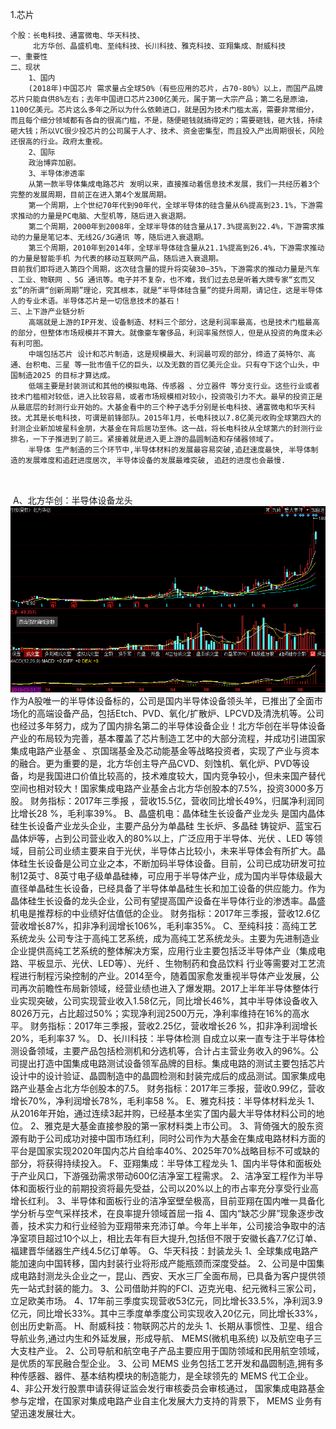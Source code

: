 1.芯片

```
个股：长电科技、通富微电、华天科技、
	 北方华创、晶盛机电、至纯科技、长川科技、雅克科技、亚翔集成、耐威科技
一、重要性
二、现状
	1、国内
	(2018年)中国芯片 需求量占全球50%（有些应用的芯片，占70-80%）以上，而国产品牌芯片只能自供8%左右；去年中国进口芯片2300亿美元，属于第一大宗产品；第二名是原油，1100亿美元。芯片这么多年之所以为什么依赖进口，就是因为技术门槛太高，需要非常细分，而且每个细分领域都有各自的很高门槛，不是，随便砸钱就搞得定的；需要砸钱，砸大钱，持续砸大钱；所以VC很少投芯片的公司属于人才、技术、资金密集型，而且投入产出周期很长，风险还很高的行业。政府太重视。
	2、国际
	政治博弈加剧。
	3、半导体渗透率
	从第一款半导体集成电路芯片 发明以来，直接推动着信息技术发展，我们一共经历着3个完整的发展周期，目前正在进入第4个发展周期。
	第一个周期，上个世纪70年代到90年代，全球半导体的硅含量从6%提高到23.1%，下游需求推动的力量是PC电脑、大型机等，随后进入衰退期。
	第二个周期，2000年到2008年，全球半导体的硅含量从17.3%提高到22.4%，下游需求推动的力量是笔记本、无线2G/3G通讯 等，随后进入衰退期。
	第三个周期，2010年到2014年，全球半导体硅含量从21.1%提高到26.4%，下游需求推动的力量是智能手机 为代表的移动互联网产品，随后进入衰退期。
目前我们即将进入第四个周期，这次硅含量的提升将突破30—35%，下游需求的推动力量是汽车 、工业、物联网 、5G 通讯等。电子并不复杂，也不难，我们过去总是听着大牌专家“玄而又玄”的所谓“创新周期”理论，究其根本，就是“半导体硅含量”的提升周期，请记住，这是半导体人的专业术语。半导体芯片是一切信息技术的基石！
三、上下游产业链分析
	高端就是上游的IP开发、设备制造、材料三个部分，这是利润率最高，也是技术门槛最高的部分，但整体市场规模并不算大。就像豪车奢侈品，利润率虽然惊人，但是从投资的角度未必有利可图。
	中端包括芯片 设计和芯片制造，这是规模最大、利润最可观的部分，缔造了英特尔、高通、台积电、三星 等一批市值千亿的巨头，以及无数的百亿美元企业。只有夺下这个山头，中国制造2025 的目标才算达成。
	低端主要是封装测试和其他的模拟电路、传感器 、分立器件 等分支行业。这些行业或者技术门槛相对较低，进入比较容易，或者市场规模相对较小，投资吸引力不大。最早的投资正是从最底层的封测行业开始的。大基金看中的三个种子选手分别是长电科技、通富微电和华天科技。尤其是长电科技，可谓是前锋部队。2015年1月，长电科技以7.8亿美元收购全球第四大的封测企业新加坡星科金朋，大基金在背后居功至伟。这一战，将长电科技从全球第六的封测行业排名，一下子推进到了前三。紧接着就是进入更上游的晶圆制造和存储器领域了。
	半导体 生产制造的三个环节中,半导体材料的发展最容易突破,追赶速度最快, 半导体制造的发展难度和追赶进度居次, 半导体设备的发展最难突破, 追赶的进度也会最慢.
	
	
```

​	A、北方华创：半导体设备龙头![1583413599065](芯片.assets/1583413599065.png)
	作为A股唯一的半导体设备标的，公司是国内半导体设备领头羊，已推出了全面市场化的高端设备产品，包括Etch、PVD、氧化/扩散炉、LPCVD及清洗机等。公司也经过多年努力，成为了国内排名第二的半导体设备企业！北方华创在半导体设备产业的布局较为完善，基本覆盖了芯片制造工艺中的大部分流程，并成功引进国家集成电路产业基金 、京国瑞基金及芯动能基金等战略投资者，实现了产业与资本的融合。更为重要的是，北方华创主导产品CVD、刻蚀机、氧化炉、PVD等设备，均是我国进口价值比较高的，技术难度较大，国内竞争较小，但未来国产替代 空间也相对较大！国家集成电路产业基金占北方华创股本的7.5%，投资3000多万股。
财务指标：2017年三季报 ，营收15.5亿，营收同比增长49%，归属净利润同比增长28 %，毛利率39%。
	B、晶盛机电：晶体硅生长设备产业龙头
是国内晶体硅生长设备产业龙头企业，主要产品分为单晶硅 生长炉、多晶硅 铸锭炉、蓝宝石 晶体炉等，占到公司营业收入的80%以上，广泛应用于半导体、光伏 、LED 等领域，目前公司业绩主要来自于光伏，半导体占比较小，未来半导体会有所扩大。晶体硅生长设备是公司立业之本，不断加码半导体设备。目前，公司已成功研发可拉制12英寸、8英寸电子级单晶硅棒，可应用于半导体产业，成为国内半导体级最大直径单晶硅生长设备，已经具备了半导体单晶硅生长和加工设备的供应能力。作为晶体硅生长设备的龙头企业，公司有望提高国产设备在半导体行业的渗透率。晶盛机电是推荐标的中业绩好估值低的企业。
财务指标：2017年三季报，营收12.6亿营收增长87%，扣非净利润增长106%，毛利率35%。
	C、至纯科技：高纯工艺系统龙头
公司专注于高纯工艺系统，成为高纯工艺系统龙头。主要为先进制造业企业提供高纯工艺系统的整体解决方案，应用行业主要包括泛半导体产业（集成电路、平板显示、光伏、LED等）、光纤 、生物制药和食品饮料 行业等需要对工艺流程进行制程污染控制的产业。2014至今，随着国家愈发重视半导体产业发展，公司再次前瞻性布局新领域，经营业绩也进入了爆发期。2017上半年半导体整体行业实现突破，公司实现营业收入1.58亿元，同比增长46%，其中半导体设备收入8026万元，占比超过50%；实现净利润2500万元，净利率维持在16%的高水平。
财务指标：2017年三季报，营收2.25亿，营收增长26 %，扣非净利润增长20%，毛利率37 %。
	D、长川科技：半导体检测
自成立以来一直专注于半导体检测设备领域，主要产品包括检测机和分选机等，合计占主营业务收入的96%。公司提出打造中国集成电路测试设备领军品牌的目标。集成电路的测试主要包括芯片设计中的设计验证、晶圆制造中的晶圆检测和封装完成后的成品测试。国家集成电路产业基金占北方华创股本的7.5。
财务指标：2017年三季报，营收0.99亿，营收增长70%，净利润增长78%，毛利率58 %。
	E、雅克科技：半导体材料龙头
1、从2016年开始，通过连续3起并购，已经基本坐实了国内最大半导体材料公司的地位。
2、雅克是大基金直接参股的第一家材料类上市公司。
3、背倚强大的股东资源有助于公司成功对接中国市场红利，同时公司作为大基金在集成电路材料方面的平台是国家实现2020年国内芯片自给率40%、2025年70%战略目标不可或缺的部分，将获得持续投入。
	F、亚翔集成：半导体工程龙头
1、国内半导体和面板处于产业风口，下游强劲需求带动600亿洁净室工程需求。
2、洁净室工程作为半导体和面板行业的前期投资将最先受益，公司以20%以上的市占率充分享受行业高增长红利。
3、半导体和面板行业的洁净室壁垒极高，目前亚翔在国内唯一具备化学分析与空气采样技术，在良率提升领域首屈一指
4、国内“缺芯少屏”现象逐步改善，技术实力和行业经验为亚翔带来充沛订单。今年上半年，公司接洽争取中的洁净室项目超过10个以上，相比去年有巨大提升,包括但不限于安徽长鑫7.7亿订单、福建晋华储器生产线4.5亿订单等。
	G、华天科技：封装龙头
1、全球集成电路产能加速向中国转移，国内封装行业将形成产能瓶颈而深度受益。
2、公司是中国集成电路封测龙头企业之一，昆山、西安、天水三厂全面布局，已具备为客户提供领先一站式封装的能力。
3、公司借助并购的FCI、迈克光电、纪元微科三家公司，立足欧美市场。
4、17年前三季度实现营收53亿元，同比增长33.5%，净利润3.9亿元，同比增长33%。其中三季度单季度公司实现收入20亿元，同比增长33%，创出历史新高。
	H、耐威科技：物联网芯片的龙头
1、长期从事惯性、卫星、组合导航业务,通过内生和外延发展，形成导航、 MEMS(微机电系统) 以及航空电子三大支柱产业。
2、公司导航和航空电子产品主要应用于国防领域和民用航空领域，是优质的军民融合型企业。
3、公司 MEMS 业务包括工艺开发和晶圆制造,拥有多种传感器、器件、基本结构模块的制造能力，是全球领先的 MEMS 代工企业。
4、非公开发行股票申请获得证监会发行审核委员会审核通过， 国家集成电路基金参与定增，在国家对集成电路产业自主化发展大力支持的背景下， MEMS 业务有望迅速发展壮大。

